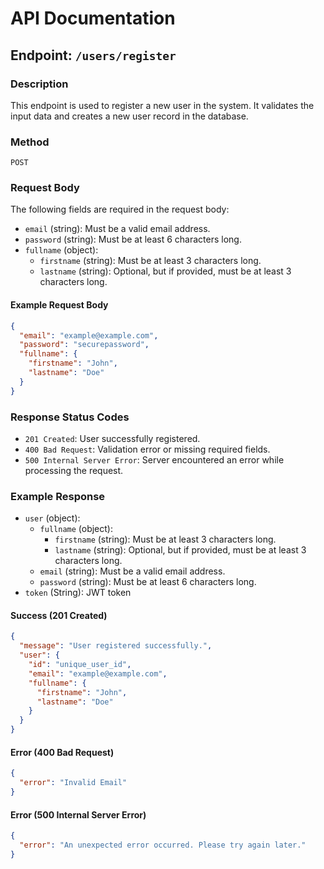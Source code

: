 # API Documentation

## Endpoint: `/users/register`

### Description
This endpoint is used to register a new user in the system. It validates the input data and creates a new user record in the database.

### Method
`POST`

### Request Body
The following fields are required in the request body:

- `email` (string): Must be a valid email address.
- `password` (string): Must be at least 6 characters long.
- `fullname` (object):
  - `firstname` (string): Must be at least 3 characters long.
  - `lastname` (string): Optional, but if provided, must be at least 3 characters long.

#### Example Request Body
```json
{
  "email": "example@example.com",
  "password": "securepassword",
  "fullname": {
    "firstname": "John",
    "lastname": "Doe"
  }
}
```

### Response Status Codes
- `201 Created`: User successfully registered.
- `400 Bad Request`: Validation error or missing required fields.
- `500 Internal Server Error`: Server encountered an error while processing the request.

### Example Response
- `user` (object):
  - `fullname` (object):
    - `firstname` (string): Must be at least 3 characters long.
    - `lastname` (string): Optional, but if provided, must be at least 3 characters long.
  - `email` (string): Must be a valid email address.
  - `password` (string): Must be at least 6 characters long.
- `token` (String): JWT token

#### Success (201 Created)
```json
{
  "message": "User registered successfully.",
  "user": {
    "id": "unique_user_id",
    "email": "example@example.com",
    "fullname": {
      "firstname": "John",
      "lastname": "Doe"
    }
  }
}
```

#### Error (400 Bad Request)
```json
{
  "error": "Invalid Email"
}
```

#### Error (500 Internal Server Error)
```json
{
  "error": "An unexpected error occurred. Please try again later."
}
```
